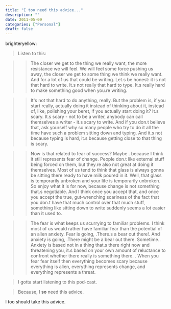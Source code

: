 ```yaml
---
title: "I too need this advice..."
description: ""
date: 2011-05-09
categories: ["Personal"]
draft: false
---
```


brighteryellow:

>Listen to this:

>>The closer we get to the thing we really want, the more resistance we will feel. We will feel some force pushing us away, the closer we get to some thing we think we really want. And for a lot of us that could be writing. Let.s be honest: it is not that hard to write. It.s not really that hard to type. It.s really hard to make something good when you.re writing.

>>It's not that hard to do anything, really. But the problem is, if you start really, actually doing it instead of thinking about it, instead of, like, polishing your beret, if you actually start doing it? It.s scary. It.s scary - not to be a writer, anybody can call themselves a writer - it.s scary to write. And if you don.t believe that, ask yourself why so many people who try to do it all the time have such a problem sitting down and typing. And it.s not because typing is hard, it.s because getting close to that thing is scary.

>>Now is that related to fear of success? Maybe . because I think it still represents fear of change. People don.t like external stuff being forced on them, but they.re also not great at doing it themselves. Most of us tend to think that glass is always gonna be sitting there ready to have milk poured in it. Well, that glass is temporarily unbroken and your life is temporarily unbroken. So enjoy what it is for now, because change is not something that.s negotiable. And I think once you accept that, and once you accept the true, gut-wrenching scariness of the fact that you don.t have that much control over that much stuff, something like sitting down to write suddenly seems a lot easier than it used to.

>>The fear is what keeps us scurrying to familiar problems. I think most of us would rather have familiar fear than the potential of an alien anxiety. Fear is going, .There.s a bear out there!. And anxiety is going, .There might be a bear out there. Sometime.. Anxiety is based not in a thing that.s there right now and threatening you, it.s based on your own amount of reluctance to confront whether there really is something there. . When you fear fear itself then everything becomes scary because everything is alien, everything represents change, and everything represents a threat.

>I gotta start listening to this pod-cast.

>Because, I __so__ need this advice.

I too should take this advice.
